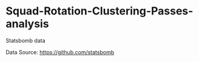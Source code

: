 # Squad-Rotation-Clustering-Passes-analysis
Statsbomb data

Data Source: https://github.com/statsbomb
